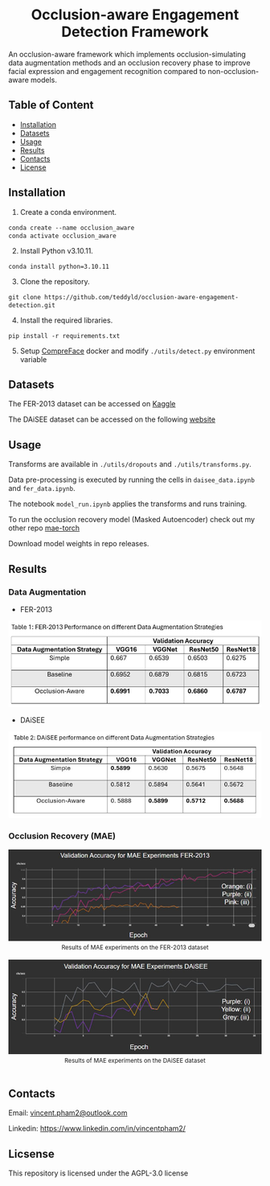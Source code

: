 # <div align="center">Occlusion-aware Engagement Detection Framework</div>

An occlusion-aware framework which implements occlusion-simulating data augmentation methods and an occlusion recovery phase to improve facial expression and engagement recognition compared to non-occlusion-aware models.

## Table of Content

- [Installation](#installation)
- [Datasets](#datasets)
- [Usage](#usage)
- [Results](#results)
- [Contacts](#contacts)
- [License](#license)

## <a id="installation">Installation</a>

1. Create a conda environment.

```
conda create --name occlusion_aware
conda activate occlusion_aware
```

2. Install Python v3.10.11.

```
conda install python=3.10.11
```

3. Clone the repository.

```
git clone https://github.com/teddyld/occlusion-aware-engagement-detection.git
```

4. Install the required libraries.

```
pip install -r requirements.txt
```

5. Setup [CompreFace](https://github.com/exadel-inc/CompreFace) docker and modify `./utils/detect.py` environment variable

## <a id="datasets">Datasets</a>

The FER-2013 dataset can be accessed on [Kaggle](https://www.kaggle.com/datasets/msambare/fer2013)

The DAiSEE dataset can be accessed on the following [website](https://people.iith.ac.in/vineethnb/resources/daisee/index.html)

## <a id="usage">Usage</a>

Transforms are available in `./utils/dropouts` and `./utils/transforms.py`.

Data pre-processing is executed by running the cells in `daisee_data.ipynb` and `fer_data.ipynb`.

The notebook `model_run.ipynb` applies the transforms and runs training.

To run the occlusion recovery model (Masked Autoencoder) check out my other repo [mae-torch](https://github.com/teddyld/mae-torch)

Download model weights in repo releases.

## <a id="results">Results</a>

### Data Augmentation

- FER-2013

<img src="./images/fer_performance.JPG" alt="fer performnace" width="550"/>

- DAiSEE

<img src="./images/daisee_performance.JPG" alt="daisee performnace" width="550"/>

### Occlusion Recovery (MAE)

<div align="center">
  <img src=images/mae_fer2013_all_val.JPG/><br>
  <small>Results of MAE experiments on the FER-2013 dataset</small>
</div><br>

<div align="center">
  <img src=images/mae_daisee_all_val.JPG/><br>
  <small>Results of MAE experiments on the DAiSEE dataset</small>
</div><br>

## <a id="contacts">Contacts</a>

Email: vincent.pham2@outlook.com

Linkedin: https://www.linkedin.com/in/vincentpham2/

## <a id="license">Licsense</a>

This repository is licensed under the AGPL-3.0 license

